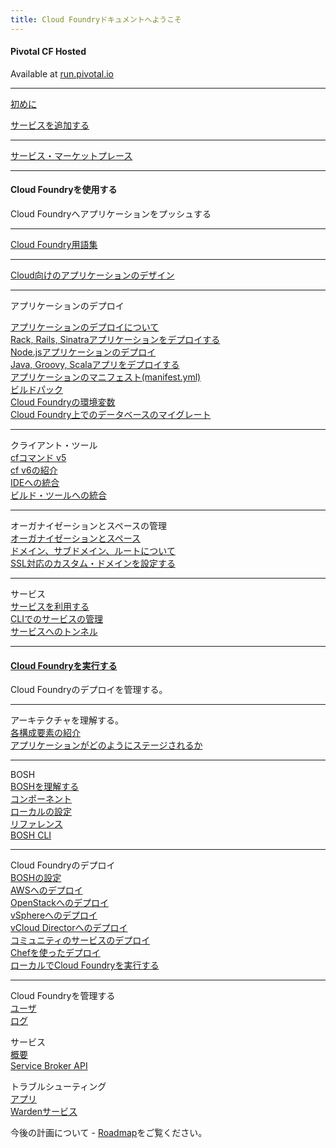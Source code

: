 ```yaml
---
title: Cloud Foundryドキュメントへようこそ
---
```


<div class="column-left">
  <div class="column-title">
  <h4>Pivotal CF Hosted</h4>
  </div>
   <p>Available at <a href="http://run.pivotal.io">run.pivotal.io</a></p>
   <hr>
  <p><a href="docs/dotcom/getting-started.html">初めに</a></p>
  <p><a href="docs/dotcom/adding-a-service.html">サービスを追加する</a></p>
  </p>

  <hr>

   <p>
    <a href="docs/dotcom/marketplace/">サービス・マーケットプレース</a>
  </p>

 <hr>

</div>

<div class="column-middle">
  <div class="column-title">
      <h4>Cloud Foundryを使用する</h4>
  </div>
  <p>Cloud Foundryへアプリケーションをプッシュする</p>

  <hr>
    <p><a href="docs/using/terms.html">Cloud Foundry用語集</a></p>

  <hr>
  <p><a href="docs/using/app-arch/index.html">Cloud向けのアプリケーションのデザイン</a></p>

  <hr>
  <p>アプリケーションのデプロイ<br>

  <a href="docs/using/deploying-apps/index.html">アプリケーションのデプロイについて</a><br>
  <a href="docs/using/deploying-apps/ruby/index.html">Rack, Rails, Sinatraアプリケーションをデプロイする</a><br>
  <a href="docs/using/deploying-apps/javascript/index.html">Node.jsアプリケーションのデプロイ</a><br>
  <a href="docs/using/deploying-apps/jvm/index.html">Java, Groovy, Scalaアプリをデプロイする</a><br>
  <a href="docs/using/deploying-apps/manifest.html">アプリケーションのマニフェスト(manifest.yml)</a><br>
  <a href="docs/using/deploying-apps/buildpacks.html">ビルドパック</a><br>
  <a href="docs/using/deploying-apps/environment-variable.html">Cloud Foundryの環境変数</a></br>
  <a href="docs/using/deploying-apps/migrate-db.html">Cloud Foundry上でのデータベースのマイグレート</a></br>

  </p>
  <hr>

  <p>クライアント・ツール<br>
  <a href="docs/using/managing-apps/cf/index.html">cfコマンド v5</a><br>
  <a href="docs/using/managing-apps/cf/go-cli.html">cf v6の紹介</a><br>
  <a href="docs/using/managing-apps/ide/index.html">IDEへの統合</a><br>
  <a href="docs/using/managing-apps/build-tools/index.html">ビルド・ツールへの統合</a>
  </p>

  <hr>
  <p>オーガナイゼーションとスペースの管理<br>
  <a href="docs/using/managing-apps/orgs-and-spaces.html">オーガナイゼーションとスペース</a><br>
  <a href="docs/using/managing-apps/custom-domains/index.html">ドメイン、サブドメイン、ルートについて</a>
  <br>
  <a href="docs/using/managing-apps/custom-domains/cloudflare.html">SSL対応のカスタム・ドメインを設定する</a></p>


  <hr>
  <p>サービス<br>
  <a href="docs/using/services/">サービスを利用する</a></br>
  <a href="/docs/using/services/managing-services.html">CLIでのサービスの管理</a></br>
  <a href="/docs/using/services/tunnelling-with-services.html">サービスへのトンネル</a>
  </p>
    <hr>

</div>

<div class="column-right">
  <div class="column-title">
    <a href="docs/running/index.html">
      <h4>Cloud Foundryを実行する</h4>
    </a>
  </div>
  <p>Cloud Foundryのデプロイを管理する。</p>

  <hr>

  <p>
  アーキテクチャを理解する。<br>
  <a href="docs/running/architecture/">各構成要素の紹介</a><br>
  <a href="docs/running/architecture/how-applications-are-staged.html">アプリケーションがどのようにステージされるか</a></p>

  <hr>

  <p>BOSH<br>
  <a href="docs/running/bosh/">BOSHを理解する</a><br>
  <a href="docs/running/bosh/components/index.html">コンポーネント</a><br>
  <a href="docs/running/bosh/setup/index.html">ローカルの設定</a><br>
  <a href="docs/running/bosh/reference/index.html">リファレンス</a><br>
  <a href="docs/running/bosh/reference/bosh-cli.html">BOSH CLI</a><br>

  </p>

  <hr>

  <p>
  Cloud Foundryのデプロイ<br>
  <a href="docs/running/bosh/setup/index.html">BOSHの設定</a><br>
  <a href="docs/running/deploying-cf/ec2/index.html">AWSへのデプロイ</a><br>
  <a href="docs/running/deploying-cf/openstack/index.html">OpenStackへのデプロイ</a><br>
  <a href="docs/running/deploying-cf/vsphere/index.html">vSphereへのデプロイ</a><br>
  <a href="docs/running/deploying-cf/vcloud/deploying_to_vcloud_director.html">vCloud Directorへのデプロイ</a><br>
  <a href="docs/running/deploying-cf/adding-services.html">コミュニティのサービスのデプロイ</a><br>
  <a href="docs/running/deploying-cf-with-chef/index.html">Chefを使ったデプロイ</a><br>
  <a href="docs/running/deploying-cf/run-local.html">ローカルでCloud Foundryを実行する</a>

  </p>

  <hr>

  <p>
  Cloud Foundryを管理する<br>
  <a href="docs/running/managing-cf/managing-users.html">ユーザ</a><br>
  <a href="docs/running/managing-cf/logging.html">ログ</a>
  </p>

  <p>
  サービス<br>
  <a href="docs/running/architecture/services/">概要</a><br>
  <a href="docs/running/architecture/services/api.html">Service Broker API</a><br>

  </p>

  <p>
  トラブルシューティング<br>
  <a href="docs/running/troubleshooting/troubleshooting-apps.html">アプリ</a><br>
  <a href="docs/running/troubleshooting/troubleshooting-warden-services.html">Wardenサービス</a>
  </p>

</div>

今後の計画について - [Roadmap](docs/roadmap.html)をご覧ください。

